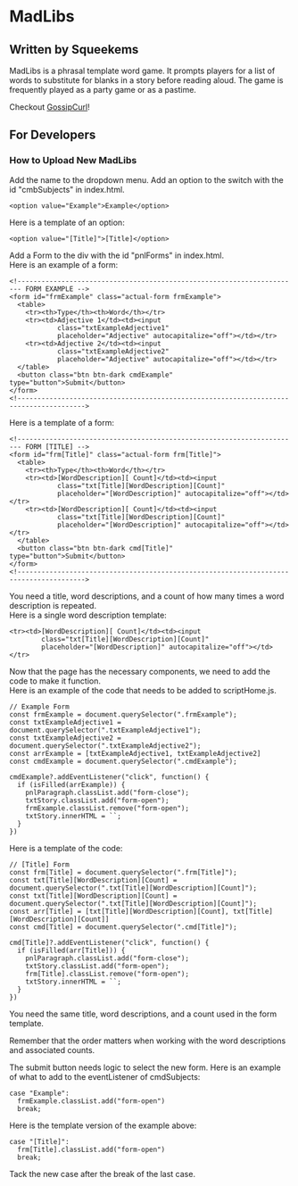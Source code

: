# MadLibs  
## Written by Squeekems  
MadLibs is a phrasal template word game. It prompts players for a list of words to substitute for blanks in a story before reading aloud. The game is frequently played as a party game or as a pastime.  

Checkout [GossipCurl](https://www.twitch.tv/gossipcurl)!  

## For Developers  
### How to Upload New MadLibs  
Add the name to the dropdown menu. Add an option to the switch with the id "cmbSubjects" in index.html.  
```
<option value="Example">Example</option>
```
Here is a template of an option:  
```
<option value="[Title]">[Title]</option>
```
Add a Form to the div with the id "pnlForms" in index.html.  
Here is an example of a form:  
```
<!----------------------------------------------------------------------- FORM EXAMPLE -->
<form id="frmExample" class="actual-form frmExample">
  <table>
    <tr><th>Type</th><th>Word</th></tr>
    <tr><td>Adjective 1</td><td><input
            class="txtExampleAdjective1"
            placeholder="Adjective" autocapitalize="off"></td></tr>
    <tr><td>Adjective 2</td><td><input
            class="txtExampleAdjective2"
            placeholder="Adjective" autocapitalize="off"></td></tr>
  </table>
  <button class="btn btn-dark cmdExample" type="button">Submit</button>
</form>
<!--------------------------------------------------------------------------------------->
```
Here is a template of a form:  
```
<!----------------------------------------------------------------------- FORM [TITLE] -->
<form id="frm[Title]" class="actual-form frm[Title]">
  <table>
    <tr><th>Type</th><th>Word</th></tr>
    <tr><td>[WordDescription][ Count]</td><td><input
            class="txt[Title][WordDescription][Count]"
            placeholder="[WordDescription]" autocapitalize="off"></td></tr>
    <tr><td>[WordDescription][ Count]</td><td><input
            class="txt[Title][WordDescription][Count]"
            placeholder="[WordDescription]" autocapitalize="off"></td></tr>
  </table>
  <button class="btn btn-dark cmd[Title]" type="button">Submit</button>
</form>
<!--------------------------------------------------------------------------------------->
```
You need a title, word descriptions, and a count of how many times a word description is repeated.  
Here is a single word description template:
```
<tr><td>[WordDescription][ Count]</td><td><input
        class="txt[Title][WordDescription][Count]"
        placeholder="[WordDescription]" autocapitalize="off"></td></tr>
```
Now that the page has the necessary components, we need to add the code to make it function.  
Here is an example of the code that needs to be added to scriptHome.js.  
```
// Example Form
const frmExample = document.querySelector(".frmExample");
const txtExampleAdjective1 = document.querySelector(".txtExampleAdjective1");
const txtExampleAdjective2 = document.querySelector(".txtExampleAdjective2");
const arrExample = [txtExampleAdjective1, txtExampleAdjective2]
const cmdExample = document.querySelector(".cmdExample");

cmdExample?.addEventListener("click", function() {
  if (isFilled(arrExample)) {
    pnlParagraph.classList.add("form-close");
    txtStory.classList.add("form-open");
    frmExample.classList.remove("form-open");
    txtStory.innerHTML = ``;
  }
})
```
Here is a template of the code:  
```
// [Title] Form
const frm[Title] = document.querySelector(".frm[Title]");
const txt[Title][WordDescription][Count] = document.querySelector(".txt[Title][WordDescription][Count]");
const txt[Title][WordDescription][Count] = document.querySelector(".txt[Title][WordDescription][Count]");
const arr[Title] = [txt[Title][WordDescription][Count], txt[Title][WordDescription][Count]]
const cmd[Title] = document.querySelector(".cmd[Title]");

cmd[Title]?.addEventListener("click", function() {
  if (isFilled(arr[Title])) {
    pnlParagraph.classList.add("form-close");
    txtStory.classList.add("form-open");
    frm[Title].classList.remove("form-open");
    txtStory.innerHTML = ``;
  }
})
```
You need the same title, word descriptions, and a count used in the form template.  

Remember that the order matters when working with the word descriptions and associated counts.  

The submit button needs logic to select the new form.
Here is an example of what to add to the eventListener of cmdSubjects:
```
case "Example":
  frmExample.classList.add("form-open")
  break;
```
Here is the template version of the example above:
```
case "[Title]":
  frm[Title].classList.add("form-open")
  break;
```
Tack the new case after the break of the last case.
